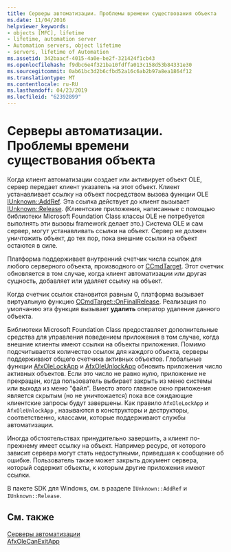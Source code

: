 ```yaml
---
title: Серверы автоматизации. Проблемы времени существования объекта
ms.date: 11/04/2016
helpviewer_keywords:
- objects [MFC], lifetime
- lifetime, automation server
- Automation servers, object lifetime
- servers, lifetime of Automation
ms.assetid: 342baacf-4015-4a0e-be2f-321424f1cb43
ms.openlocfilehash: f9dbc6e4f321ba10fdffa013c158d53b84331e30
ms.sourcegitcommit: 0ab61bc3d2b6cfbd52a16c6ab2b97a8ea1864f12
ms.translationtype: MT
ms.contentlocale: ru-RU
ms.lasthandoff: 04/23/2019
ms.locfileid: "62392899"
---
```

# <a name="automation-servers-object-lifetime-issues"></a>Серверы автоматизации. Проблемы времени существования объекта

Когда клиент автоматизации создает или активирует объект OLE, сервер передает клиент указатель на этот объект. Клиент устанавливает ссылку на объект посредством вызова функции OLE [IUnknown::AddRef](/windows/desktop/api/unknwn/nf-unknwn-iunknown-addref). Эта ссылка действует до клиент вызывает [IUnknown::Release](/windows/desktop/api/unknwn/nf-unknwn-iunknown-release). (Клиентские приложения, написанные с помощью библиотеки Microsoft Foundation Class классы OLE не потребуется выполнять эти вызовы framework делает это.) Система OLE и сам сервер, могут устанавливать ссылки на объект. Сервер не должен уничтожить объект, до тех пор, пока внешние ссылки на объект остаются в силе.

Платформа поддерживает внутренний счетчик числа ссылок для любого серверного объекта, производного от [CCmdTarget](../mfc/reference/ccmdtarget-class.md). Этот счетчик обновляется в том случае, когда клиент автоматизации или другая сущность, добавляет или удаляет ссылку на объект.

Когда счетчик ссылок становится равным 0, платформа вызывает виртуальную функцию [CCmdTarget::OnFinalRelease](../mfc/reference/ccmdtarget-class.md#onfinalrelease). Реализация по умолчанию эта функция вызывает **удалить** оператор удаление данного объекта.

Библиотеки Microsoft Foundation Class предоставляет дополнительные средства для управления поведением приложения в том случае, когда внешние клиенты имеют ссылки на объекты приложения. Помимо подсчитывается количество ссылок для каждого объекта, серверы поддерживают общего счетчика активных объектов. Глобальные функции [AfxOleLockApp](../mfc/reference/application-control.md#afxolelockapp) и [AfxOleUnlockApp](../mfc/reference/application-control.md#afxoleunlockapp) обновить приложения число активных объектов. Если это число не равно нулю, приложение не прекращен, когда пользователь выбирает закрыть из меню системы или выхода из меню "файл". Вместо этого главное окно приложения является скрытым (но не уничтожается) пока все ожидающие клиентские запросы будут завершены. Как правило `AfxOleLockApp` и `AfxOleUnlockApp` , называются в конструкторы и деструкторы, соответственно, классами, которые поддерживают службы автоматизации.

Иногда обстоятельствах принудительно завершить, а клиент по-прежнему имеет ссылку на объект. Например ресурс, от которого зависит сервера могут стать недоступными, приведшая к сообщение об ошибке. Пользователь также может закрыть документ сервера, который содержит объекты, к которым другие приложения имеют ссылки.

В пакете SDK для Windows, см. в разделе `IUnknown::AddRef` и `IUnknown::Release`.

## <a name="see-also"></a>См. также

[Серверы автоматизации](../mfc/automation-servers.md)<br/>
[AfxOleCanExitApp](../mfc/reference/application-control.md#afxolecanexitapp)
